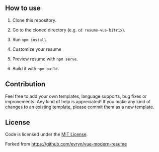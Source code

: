 ## How to use

1. Clone this repository.

2. Go to the cloned directory (e.g. `cd resume-vue-bitrix`).

3. Run `npm install`.

4. Customize your resume

5. Preview resume with `npm serve`.

6. Build it with `npm build`.

## Contribution
Feel free to add your own templates, language supports, bug fixes or improvements. Any kind of help is appreciated! If you make any kind of changes to an existing template, please commit them as a new template.

## License
Code is licensed under the [MIT License](LICENSE).

Forked from https://github.com/evryn/vue-modern-resume

